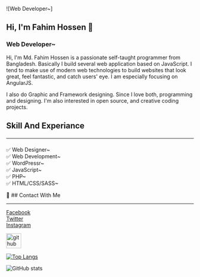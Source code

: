 ![Web Developer~]

## Hi, I'm Fahim Hossen 👋
### Web Developer~

Hi, I'm Md. Fahim Hossen is a passionate self-taught programmer from Bangladesh. Basically I build several web application based on JavaScript. I tend to make use of modern web technologies to build websites that look great, feel fantastic, and catch users' eye. I am especially focusing on AngularJS.

I also do Graphic and Framework designing. Since I love both, programming and designing. I'm also interested in open source, and creative coding projects.

## Skill And Experiance <hr>
✅ Web Designer~ <br>
✅ Web Development~ <br>
✅ WordPressr~  <br>
✅ JavaScript~ <br>
✅ PHP~  <br>
✅ HTML/CSS/SASS~  <br>

🙂 ## Contact With Me <hr>
<a href="https://www.facebook.com/mdfahim.hossensujon">Facebook</a> <br>
<a href="https://twitter.com/MdFahimHossenS">Twitter</a> <br>
<a href="https://www.instagram.com/mdfahim9710">Instagram</a> <br>


[<img src='https://cdn.jsdelivr.net/npm/simple-icons@3.0.1/icons/github.svg' alt='github' height='40'>](https://github.com/FahimTs)  

[![Top Langs](https://github-readme-stats.vercel.app/api/top-langs/?username=FahimTs)](https://github.com/anuraghazra/github-readme-stats)

![GitHub stats](https://github-readme-stats.vercel.app/api?username=FahimTs&show_icons=true)  

